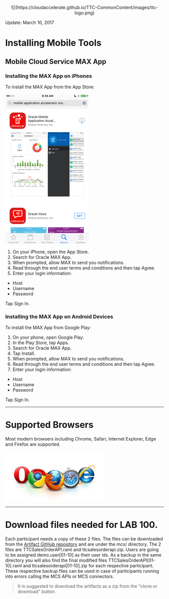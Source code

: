 <center>![](https://cloudaccelerate.github.io/TTC-CommonContent/images/ttc-logo.png)</center>  

Update: March 10, 2017


# Installing Mobile Tools

## Mobile Cloud Service MAX App

### Installing the MAX App on iPhones

To install the MAX App from the App Store:

![](images/studentguide/max_app_store1.png)

1. On your iPhone, open the App Store.
2. Search for Oracle MAX App.
3. When prompted, allow MAX to send you notifications.
4. Read through the end user terms and conditions and then tap Agree.
5. Enter your login information:
  - Host
  - Username
  - Password

Tap Sign In.

### Installing the MAX App on Android Devices

To install the MAX App from Google Play:
1. On your phone, open Google Play.
2. In the Play Store, tap Apps.
3. Search for Oracle MAX App.
4. Tap Install.
5. When prompted, allow MAX to send you notifications.
6. Read through the end user terms and conditions and then tap Agree.
7. Enter your login information:

 - Host
 - Username
 - Password

Tap Sign In.

---



# Supported Browsers

Most modern browsers including Chrome, Safari, Internet Explorer, Edge and Firefox are supported.

![](images/browsers.jpeg)

---
# Download files needed for LAB 100. 

Each participant needs a copy of these 2 files. The files can be downloaded from the [Artifact GitHub repository](https://rebrand.ly/ttcqtooartifacts) and are under the mcs/ directory. The 2 files are TTCSalesOrderAPI.raml and ttcsalesorderapi.zip. Users are going to be assigned demo.user[01-10] as their user ids. As a backup in the same directory you will also find the final modified files TTCSalesOrderAPI[01-10].raml and ttcsalesorderapi[01-10].zip for each respective participant. These respective backup files can be used in case of participants running into errors calling the MCS APIs or MCS connectors.

> It is suggested to download the artifacts as a zip from the "clone or download" button
